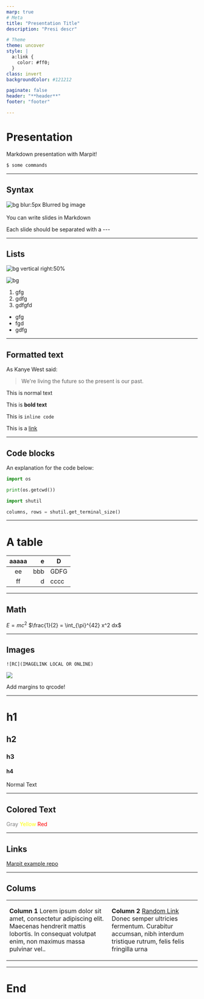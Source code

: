 ```yaml
---
marp: true
# Meta
title: "Presentation Title"
description: "Presi descr"

# Theme
theme: uncover  
style: |
  a:link {
    color: #ff0;
  }
class: invert 
backgroundColor: #121212

paginate: false
header: "**header**"
footer: "footer"

---
```

<!-- _backgroundColor: yellow -->
<!-- _color: black -->
<!-- _header: "" -->
<!-- _footer: "" -->
# Presentation

Markdown presentation with Marpit!

```bash
$ some commands
```

---
<!-- _color: white -->
## Syntax

![bg blur:5px](https://images.unsplash.com/photo-1425913397330-cf8af2ff40a1?ixid=MnwxMjA3fDB8MHxwaG90by1wYWdlfHx8fGVufDB8fHx8&ixlib=rb-1.2.1&auto=format&fit=crop&w=1934&q=80)
Blurred bg image  
</br>
You can write slides in Markdown

Each slide should be separated with a ---

---

## Lists

![bg vertical right:50%](https://images.unsplash.com/photo-1558710763-9791081edd44?ixid=MnwxMjA3fDB8MHxwaG90by1wYWdlfHx8fGVufDB8fHx8&ixlib=rb-1.2.1&auto=format&fit=crop&w=1951&q=80)

![bg](https://images.unsplash.com/photo-1425913397330-cf8af2ff40a1?ixid=MnwxMjA3fDB8MHxwaG90by1wYWdlfHx8fGVufDB8fHx8&ixlib=rb-1.2.1&auto=format&fit=crop&w=1934&q=80)

1. gfg
2. gdfg
3. gdfgfd

- gfg
- fgd
- gdfg

---

## Formatted text

As Kanye West said:

> We're living the future so
> the present is our past.

This is normal text

This is **bold text**

This is `inline code`

This is a [link](http://www.google.com)

---

## Code blocks

An explanation for the code below:

```python
import os

print(os.getcwd())
```

```python
import shutil

columns, rows = shutil.get_terminal_size()
```

---

# A table

| aaaaa | e | D |
|:-:|-:|-|
| ee | bbb | GDFG |
| ff | d | cccc |

---

## Math
$E = mc^2$
$\frac{1}{2} = \int_{\pi}^{42} x^2 dx$

---
## Images

```
![RC](IMAGELINK LOCAL OR ONLINE)
```

![](https://api.qrserver.com/v1/create-qr-code/?data=https%3A%2F%2Fgithub.com%2Flucafluri%2Fmarpit-example%2Fblob%2Fmaster%2FREADME.md&size=220x220&margin=10)

Add margins to qrcode!

<!-- _backgroundColor: navy -->

---
# h1
## h2
### h3
#### h4
Normal Text

---
## Colored Text

<span style="color:gray;">Gray</span>
<span style="color:yellow;">Yellow</span>
<span style="color:red;">Red</span>

---
## Links

[Marpit example repo](https://github.com/lucafluri/marpit-example)


---
## Colums

<table>
<tr>
<td>

**Column 1**
Lorem ipsum dolor sit amet, consectetur adipiscing elit. Maecenas hendrerit mattis lobortis. In consequat volutpat enim, non maximus massa pulvinar vel.. 

</td>
<td>

**Column 2**
[Random Link](https://github.com/)
 Donec semper ultricies fermentum. Curabitur accumsan, nibh interdum tristique rutrum, felis felis fringilla urna

</td>
</tr>
</table>


---
<!-- _header: "" -->
<!-- _footer: "Author Name 2021
[author@mail.com](mailto:author@mail.com) 
--
[author.com](http://wwww.author.com)" -->
# End
